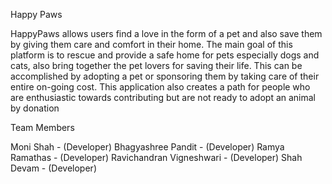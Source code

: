 Happy Paws

HappyPaws allows users find a love in the form of a pet and also save them by giving them care and comfort in their home. The main goal of this platform is to rescue and provide a safe home for pets especially dogs and cats, also bring together the pet lovers for saving their life. This can be accomplished by adopting a pet or sponsoring them by taking care of their entire on-going cost. This application also creates a path for people who are enthusiastic towards contributing but are not ready to adopt an animal by donation 

Team Members

Moni Shah - (Developer)
Bhagyashree Pandit - (Developer)
Ramya Ramathas - (Developer)
Ravichandran Vigneshwari - (Developer)
Shah Devam - (Developer)